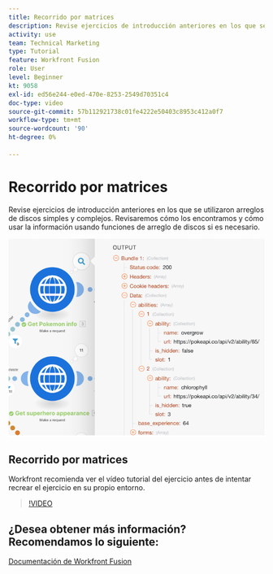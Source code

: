 ```yaml
---
title: Recorrido por matrices
description: Revise ejercicios de introducción anteriores en los que se utilizaron arreglos de discos simples y complejos en [!DNL Adobe Workfront Fusion].
activity: use
team: Technical Marketing
type: Tutorial
feature: Workfront Fusion
role: User
level: Beginner
kt: 9058
exl-id: ed56e244-e0ed-470e-8253-2549d70351c4
doc-type: video
source-git-commit: 57b112921738c01fe4222e50403c8953c412a0f7
workflow-type: tm+mt
source-wordcount: '90'
ht-degree: 0%

---
```


# Recorrido por matrices

Revise ejercicios de introducción anteriores en los que se utilizaron arreglos de discos simples y complejos. Revisaremos cómo los encontramos y cómo usar la información usando funciones de arreglo de discos si es necesario.

![Imagen de un escenario de fusión](assets/final-functional-bits-and-bobs-1.png)

## Recorrido por matrices

Workfront recomienda ver el vídeo tutorial del ejercicio antes de intentar recrear el ejercicio en su propio entorno.

>[!VIDEO](https://video.tv.adobe.com/v/335299/?quality=12&learn=on)


## ¿Desea obtener más información? Recomendamos lo siguiente:

[Documentación de Workfront Fusion](https://experienceleague.adobe.com/docs/workfront/using/adobe-workfront-fusion/workfront-fusion-2.html?lang=en)
